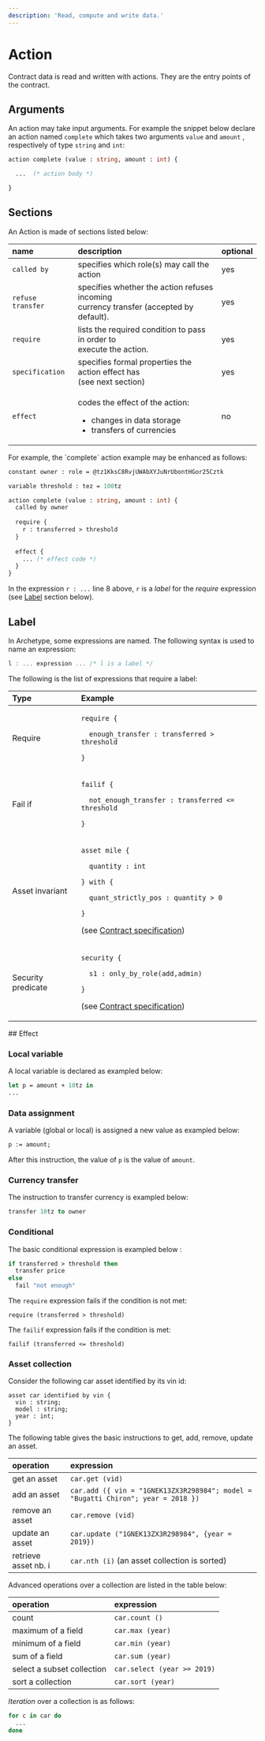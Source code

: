 ```yaml
---
description: 'Read, compute and write data.'
---
```


# Action

Contract data is read and written with actions. They are the entry points of the contract.

## Arguments

An action may take input arguments. For example the snippet below declare an action named `complete` which takes two arguments `value` and `amount` , respectively of type `string` and `int`:

```ocaml
action complete (value : string, amount : int) {

  ...  (* action body *)

}
```

## Sections

An Action is made of sections listed below:

<table>
  <thead>
    <tr>
      <th style="text-align:left">name</th>
      <th style="text-align:left">description</th>
      <th style="text-align:left">optional</th>
    </tr>
  </thead>
  <tbody>
    <tr>
      <td style="text-align:left"><code>called by</code>
      </td>
      <td style="text-align:left">specifies which role(s) may call the action</td>
      <td style="text-align:left">yes</td>
    </tr>
    <tr>
      <td style="text-align:left"><code>refuse transfer</code>
      </td>
      <td style="text-align:left">specifies whether the action refuses incoming
        <br />currency transfer (accepted by default).</td>
      <td style="text-align:left">yes</td>
    </tr>
    <tr>
      <td style="text-align:left"><code>require</code>
      </td>
      <td style="text-align:left">lists the required condition to pass in order to
        <br />execute the action.</td>
      <td style="text-align:left">yes</td>
    </tr>
    <tr>
      <td style="text-align:left"><code>specification</code>
      </td>
      <td style="text-align:left">specifies formal properties the action effect has
        <br />(see next section)</td>
      <td style="text-align:left">yes</td>
    </tr>
    <tr>
      <td style="text-align:left"><code>effect</code>
      </td>
      <td style="text-align:left">
        <p>codes the effect of the action:</p>
        <ul>
          <li>changes in data storage</li>
          <li>transfers of currencies</li>
        </ul>
      </td>
      <td style="text-align:left">no</td>
    </tr>
  </tbody>
</table>For example, the `complete` action example may be enhanced as follows:

```ocaml
constant owner : role = @tz1KksC8RvjUWAbXYJuNrUbontHGor25Cztk

variable threshold : tez = 100tz

action complete (value : string, amount : int) {
  called by owner
  
  require {
    r : transferred > threshold
  }
  
  effect {
    ... (* effect code *)
  }
}
```

In the expression `r : ...` line 8 above, `r` is a _label_ for the _require_ expression \(see [Label](action.md#label) section below\).

## Label

In Archetype, some expressions are named. The following syntax is used to name an expression:

```cpp
l : ... expression ... /* l is a label */
```

The following is the list of expressions that require a label:

<table>
  <thead>
    <tr>
      <th style="text-align:left">Type</th>
      <th style="text-align:left">Example</th>
    </tr>
  </thead>
  <tbody>
    <tr>
      <td style="text-align:left">Require</td>
      <td style="text-align:left">
        <p><code>require {</code>
        </p>
        <p><code>  enough_transfer : transferred &gt; threshold</code>
        </p>
        <p><code>}</code>
        </p>
      </td>
    </tr>
    <tr>
      <td style="text-align:left">Fail if</td>
      <td style="text-align:left">
        <p><code>failif {</code>
        </p>
        <p><code>  not_enough_transfer : transferred &lt;= threshold</code>
        </p>
        <p><code>}</code>
        </p>
      </td>
    </tr>
    <tr>
      <td style="text-align:left">Asset invariant</td>
      <td style="text-align:left">
        <p><code>asset mile {</code>
        </p>
        <p><code>  quantity : int</code>
        </p>
        <p><code>} with {</code>
        </p>
        <p><code>  quant_strictly_pos : quantity &gt; 0</code>
        </p>
        <p><code>}</code>
        </p>
        <p>(see <a href="contract-specification.md">Contract specification</a>)</p>
      </td>
    </tr>
    <tr>
      <td style="text-align:left">Security predicate</td>
      <td style="text-align:left">
        <p><code>security {</code>
        </p>
        <p><code>  s1 : only_by_role(add,admin)</code>
        </p>
        <p><code>}</code>
        </p>
        <p>(see <a href="contract-specification.md">Contract specification</a>)</p>
      </td>
    </tr>
  </tbody>
</table>## Effect

### Local variable 

A local variable is declared as exampled below:

```ocaml
let p = amount + 10tz in
...
```

### Data assignment

A variable \(global or local\) is assigned a new value as exampled below:

```ocaml
p := amount;
```

After this instruction, the value of `p` is the value of `amount`.

### Currency transfer

The instruction to transfer currency is exampled below:

```ocaml
transfer 10tz to owner
```

### Conditional

The basic conditional expression is exampled below :

```ocaml
if transferred > threshold then
  transfer price
else
  fail "not enough"
```

The `require` expression fails if the condition is not met:

```text
require (transferred > threshold)
```

The `failif` expression fails if the condition is met:

```text
failif (transferred <= threshold)
```

### Asset collection

Consider the following car asset identified by its vin id:

```text
asset car identified by vin {
  vin : string;
  model : string;
  year : int;
}
```

The following table gives the basic instructions to get, add, remove, update an asset. 

| operation | expression |
| :--- | :--- |
| get an asset | `car.get (vid)` |
| add an asset | `car.add ({ vin = "1GNEK13ZX3R298984"; model = "Bugatti Chiron"; year = 2018 })` |
| remove an asset | `car.remove (vid)` |
| update an asset | `car.update ("1GNEK13ZX3R298984", {year = 2019})` |
| retrieve asset nb. i | `car.nth (i)` \(an asset collection is sorted\) |

Advanced operations over a collection are listed in the table below:

| operation | expression |
| :--- | :--- |
| count | `car.count ()`  |
| maximum of a field | `car.max (year)` |
| minimum of a field | `car.min (year)` |
| sum of a field | `car.sum (year)` |
| select a subset collection | `car.select (year >= 2019)` |
| sort a collection | `car.sort (year)` |

_Iteration_ over a collection is as follows:

```ocaml
for c in car do
  ...
done
```



